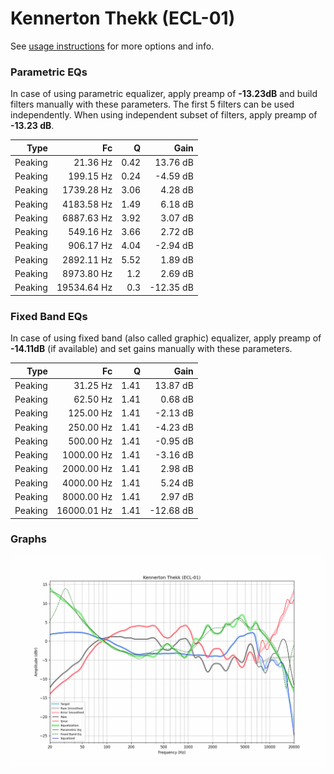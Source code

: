 # Kennerton Thekk (ECL-01)
See [usage instructions](https://github.com/jaakkopasanen/AutoEq#usage) for more options and info.

### Parametric EQs
In case of using parametric equalizer, apply preamp of **-13.23dB** and build filters manually
with these parameters. The first 5 filters can be used independently.
When using independent subset of filters, apply preamp of **-13.23 dB**.

| Type    | Fc          |    Q | Gain      |
|--------:|------------:|-----:|----------:|
| Peaking | 21.36 Hz    | 0.42 | 13.76 dB  |
| Peaking | 199.15 Hz   | 0.24 | -4.59 dB  |
| Peaking | 1739.28 Hz  | 3.06 | 4.28 dB   |
| Peaking | 4183.58 Hz  | 1.49 | 6.18 dB   |
| Peaking | 6887.63 Hz  | 3.92 | 3.07 dB   |
| Peaking | 549.16 Hz   | 3.66 | 2.72 dB   |
| Peaking | 906.17 Hz   | 4.04 | -2.94 dB  |
| Peaking | 2892.11 Hz  | 5.52 | 1.89 dB   |
| Peaking | 8973.80 Hz  | 1.2  | 2.69 dB   |
| Peaking | 19534.64 Hz | 0.3  | -12.35 dB |

### Fixed Band EQs
In case of using fixed band (also called graphic) equalizer, apply preamp of **-14.11dB**
(if available) and set gains manually with these parameters.

| Type    | Fc          |    Q | Gain      |
|--------:|------------:|-----:|----------:|
| Peaking | 31.25 Hz    | 1.41 | 13.87 dB  |
| Peaking | 62.50 Hz    | 1.41 | 0.68 dB   |
| Peaking | 125.00 Hz   | 1.41 | -2.13 dB  |
| Peaking | 250.00 Hz   | 1.41 | -4.23 dB  |
| Peaking | 500.00 Hz   | 1.41 | -0.95 dB  |
| Peaking | 1000.00 Hz  | 1.41 | -3.16 dB  |
| Peaking | 2000.00 Hz  | 1.41 | 2.98 dB   |
| Peaking | 4000.00 Hz  | 1.41 | 5.24 dB   |
| Peaking | 8000.00 Hz  | 1.41 | 2.97 dB   |
| Peaking | 16000.01 Hz | 1.41 | -12.68 dB |

### Graphs
![](./Kennerton%20Thekk%20(ECL-01).png)